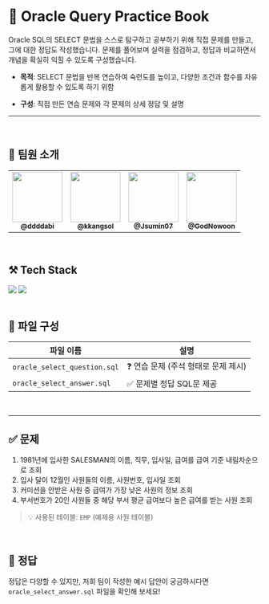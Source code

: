 # 📄 Oracle Query Practice Book

Oracle SQL의 SELECT 문법을 스스로 탐구하고 공부하기 위해 직접 문제를 만들고, 그에 대한 정답도 작성했습니다.
문제를 풀어보며 실력을 점검하고, 정답과 비교하면서 개념을 확실히 익힐 수 있도록 구성했습니다.

- **목적**: SELECT 문법을 반복 연습하여 숙련도를 높이고, 다양한 조건과 함수를 자유롭게 활용할 수 있도록 하기 위함

- **구성**: 직접 만든 연습 문제와 각 문제의 상세 정답 및 설명
  
---
<br>

## 👤 팀원 소개
<table>
  <tbody>
    <tr>
      <td align="center"><a href="https://github.com/ddddabi"><img src="https://github.com/ddddabi.png" width="100px;" alt=""/><br /><sub><b>@ddddabi</b></sub></a><br /></td>
      <td align="center"><a href="https://github.com/kkangsol"><img src="https://github.com/kkangsol.png" width="100px;" alt=""/><br /><sub><b>@kkangsol</b></sub></a><br /></td>
      <td align="center"><a href="https://github.com/Jsumin07"><img src="https://github.com/Jsumin07.png" width="100px;" alt=""/><br /><sub><b>@Jsumin07</b></sub></a><br /></td>
      <td align="center"><a href="https://github.com/GodNowoon"><img src="https://github.com/GodNowoon.png" width="100px;" alt=""/><br /><sub><b>@GodNowoon</b></sub></a><br /></td>
  </tbody>
</table>

<br>

## ⚒️ Tech Stack
<div>
  <img src="https://img.shields.io/badge/oracle-F80000?style=for-the-badge&logo=oracle&logoColor=white">
  <img src="https://img.shields.io/badge/dbeaver-382923?style=for-the-badge&logo=dbeaver&logoColor=white">
</div>

<br>

## 📂 파일 구성

| 파일 이름              | 설명                                   |
|------------------------|----------------------------------------|
| `oracle_select_question.sql` | ❓ 연습 문제 (주석 형태로 문제 제시) |
| `oracle_select_answer.sql`   | ✅ 문제별 정답 SQL문 제공             |

<br>

---

## ✅ 문제

1. 1981년에 입사한 SALESMAN의 이름, 직무, 입사일, 급여를 급여 기준 내림차순으로 조회  
2. 입사 달이 12월인 사원들의 이름, 사원번호, 입사일 조회  
3. 커미션을 안받은 사원 중 급여가 가장 낮은 사원의 정보 조회 
4. 부서번호가 20인 사원들 중 해당 부서 평균 급여보다 높은 급여를 받는 사원 조회  

> 💡 사용된 테이블: `EMP` (예제용 사원 테이블)

<br>

## 🔗 정답

정답은 다양할 수 있지만, 저희 팀이 작성한 예시 답안이 궁금하시다면 `oracle_select_answer.sql` 파일을 확인해 보세요!

